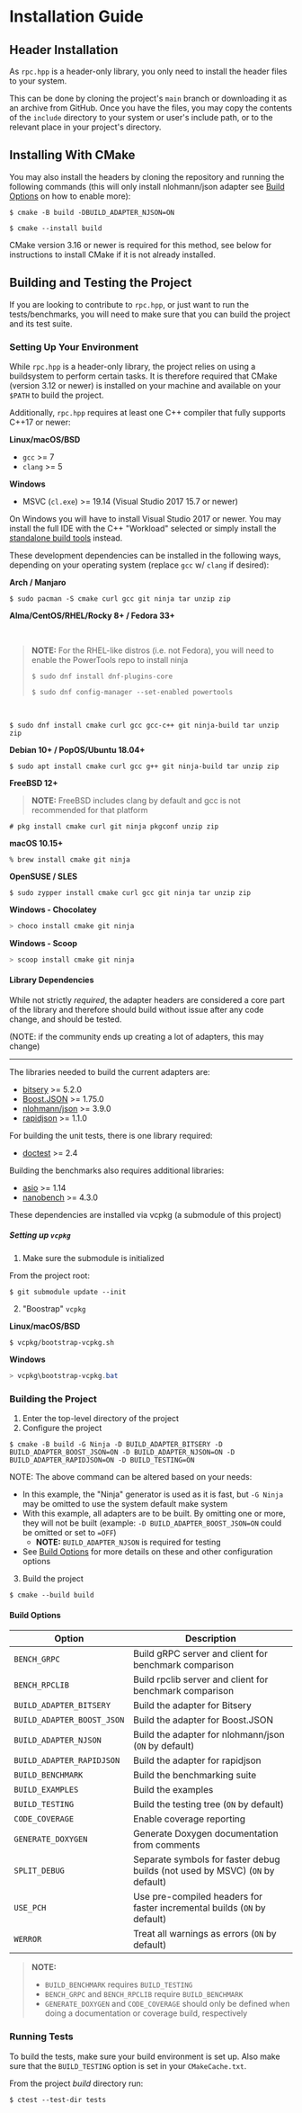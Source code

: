# Installation Guide

## Header Installation

As `rpc.hpp` is a header-only library, you only need to install the header files to your system.

This can be done by cloning the project's `main` branch or downloading it as an archive from GitHub.
Once you have the files, you may copy the contents of the `include` directory to your system or
user's include path, or to the relevant place in your project's directory.

## Installing With CMake

You may also install the headers by cloning the repository and running the
following commands (this will only install nlohmann/json adapter
see [Build Options](#build-options) on how to enable more):

```shell
$ cmake -B build -DBUILD_ADAPTER_NJSON=ON
```

```shell
$ cmake --install build
```

CMake version 3.16 or newer is required for this method, see below for instructions to install CMake
if it is not already installed.

## Building and Testing the Project

If you are looking to contribute to `rpc.hpp`, or just want to run the tests/benchmarks, you will
need to make sure that you can build the project and its test suite.

### Setting Up Your Environment

While `rpc.hpp` is a header-only library, the project relies on using a buildsystem to
perform certain tasks.
It is therefore required that CMake (version 3.12 or newer) is installed on your machine and
available on your `$PATH` to build the project.

Additionally, `rpc.hpp` requires at least one C++ compiler that fully supports C++17 or newer:

**Linux/macOS/BSD**

- `gcc` >= 7
- `clang` >= 5

**Windows**

- MSVC (`cl.exe`) >= 19.14 (Visual Studio 2017 15.7 or newer)

On Windows you will have to install Visual Studio 2017 or newer.
You may install the full IDE with the C++ "Workload" selected or simply install the
[standalone build tools](https://visualstudio.microsoft.com/downloads/#build-tools-for-visual-studio-2019)
instead.

These development dependencies can be installed in the following ways, depending on your operating
system (replace `gcc` w/ `clang` if desired):

**Arch / Manjaro**

```shell
$ sudo pacman -S cmake curl gcc git ninja tar unzip zip
```

**Alma/CentOS/RHEL/Rocky 8+ / Fedora 33+**

<br>

> **NOTE:** For the RHEL-like distros (i.e. not Fedora), you will need to enable the PowerTools repo to install ninja
> 
> ```shell
> $ sudo dnf install dnf-plugins-core
> 
> $ sudo dnf config-manager --set-enabled powertools
> ```

<br>

```shell
$ sudo dnf install cmake curl gcc gcc-c++ git ninja-build tar unzip zip
```

**Debian 10+ / PopOS/Ubuntu 18.04+**

```shell
$ sudo apt install cmake curl gcc g++ git ninja-build tar unzip zip
```

**FreeBSD 12+**

> **NOTE:** FreeBSD includes clang by default and gcc is not recommended for that platform

```shell
# pkg install cmake curl git ninja pkgconf unzip zip
```

**macOS 10.15+**

```shell
% brew install cmake git ninja
```

**OpenSUSE / SLES**

```shell
$ sudo zypper install cmake curl gcc git ninja tar unzip zip
```

**Windows - Chocolatey**

```powershell
> choco install cmake git ninja
```

**Windows - Scoop**

```powershell
> scoop install cmake git ninja
```

#### Library Dependencies

While not strictly _required_, the adapter headers are considered a core part
of the library and therefore should build without issue after any code change,
and should be tested.

(NOTE: if the community ends up creating a lot of adapters, this may change)

---

The libraries needed to build the current adapters are:

- [bitsery](https://github.com/fraillt/bitsery) >= 5.2.0
- [Boost.JSON](https://www.boost.org/doc/libs/1_77_0/libs/json/doc/html/index.html) >= 1.75.0
- [nlohmann/json](https://github.com/nlohmann/json) >= 3.9.0
- [rapidjson](https://github.com/tencent/rapidjson) >= 1.1.0

For building the unit tests, there is one library required:

- [doctest](https://github.com/onqtam/doctest) >= 2.4

Building the benchmarks also requires additional libraries:

- [asio](http://think-async.com/Asio) >= 1.14
- [nanobench](https://github.com/martinus/nanobench) >= 4.3.0

These dependencies are installed via vcpkg (a submodule of this project)

##### Setting up `vcpkg`

1. Make sure the submodule is initialized

From the project root:

```shell
$ git submodule update --init
```

2. "Boostrap" `vcpkg`

**Linux/macOS/BSD**

```shell
$ vcpkg/bootstrap-vcpkg.sh
```

**Windows**

```powershell
> vcpkg\bootstrap-vcpkg.bat
```

### Building the Project

1. Enter the top-level directory of the project
2. Configure the project

```shell
$ cmake -B build -G Ninja -D BUILD_ADAPTER_BITSERY -D BUILD_ADAPTER_BOOST_JSON=ON -D BUILD_ADAPTER_NJSON=ON -D BUILD_ADAPTER_RAPIDJSON=ON -D BUILD_TESTING=ON
```

NOTE: The above command can be altered based on your needs:

- In this example, the "Ninja" generator is used as it is fast, but `-G Ninja` may be omitted to
use the system default make system
- With this example, all adapters are to be built. By omitting one or more, they will not be
built (example: `-D BUILD_ADAPTER_BOOST_JSON=ON` could be omitted or set to `=OFF`)
  - **NOTE:** `BUILD_ADAPTER_NJSON` is required for testing
- See [Build Options](#build-options) for more details on these and other configuration options

3. Build the project

```shell
$ cmake --build build
```

#### Build Options

| Option | Description |
|--|--|
| `BENCH_GRPC` | Build gRPC server and client for benchmark comparison |
| `BENCH_RPCLIB` | Build rpclib server and client for benchmark comparison |
| `BUILD_ADAPTER_BITSERY` | Build the adapter for Bitsery |
| `BUILD_ADAPTER_BOOST_JSON` | Build the adapter for Boost.JSON |
| `BUILD_ADAPTER_NJSON` | Build the adapter for nlohmann/json (`ON` by default) |
| `BUILD_ADAPTER_RAPIDJSON` | Build the adapter for rapidjson |
| `BUILD_BENCHMARK` | Build the benchmarking suite |
| `BUILD_EXAMPLES` | Build the examples |
| `BUILD_TESTING` | Build the testing tree (`ON` by default) |
| `CODE_COVERAGE` | Enable coverage reporting |
| `GENERATE_DOXYGEN` | Generate Doxygen documentation from comments |
| `SPLIT_DEBUG` | Separate symbols for faster debug builds (not used by MSVC) (`ON` by default) |
| `USE_PCH` | Use pre-compiled headers for faster incremental builds (`ON` by default) |
| `WERROR` | Treat all warnings as errors (`ON` by default) |

> **NOTE:**
> 
> - `BUILD_BENCHMARK` requires `BUILD_TESTING`
> - `BENCH_GRPC` and `BENCH_RPCLIB` require `BUILD_BENCHMARK`
> - `GENERATE_DOXYGEN` and `CODE_COVERAGE` should only be defined when doing a documentation or
> coverage build, respectively

### Running Tests

To build the tests, make sure your build environment is set up. Also make sure that the
`BUILD_TESTING` option is set in your `CMakeCache.txt`.

From the project _build_ directory run:

```shell
$ ctest --test-dir tests
```
